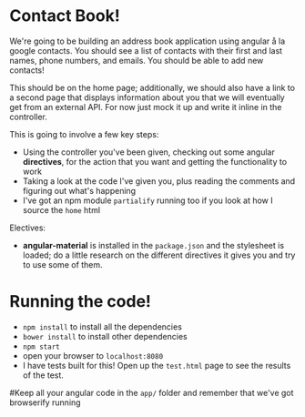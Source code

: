 # Contact Book!

We're going to be building an address book application using angular å la google contacts.
You should see a list of contacts with their first and last names, phone numbers, and emails.
You should be able to add new contacts!

This should be on the home page; additionally, we should also have a link to a second page that displays information about you that we will eventually get from an external API. For now just mock it up and write it inline in the controller.


This is going to involve a few key steps:
* Using the controller you've been given, checking out some angular **directives**, for the action that you want and getting the functionality to work
* Taking a look at the code I've given you, plus reading the comments and figuring out what's happening
* I've got an npm module `partialify` running too if you look at how I source the `home` html

Electives:
* **angular-material** is installed in the `package.json` and the stylesheet is loaded; do a little research on the different directives it gives you and try to use some of them.


# Running the code!

* `npm install` to install all the dependencies
* `bower install` to install other dependencies
* `npm start`
* open your browser to `localhost:8080`
* I have tests built for this! Open up the `test.html` page to see the results of the test.


#Keep all your angular code in the `app/` folder and remember that we've got browserify running
